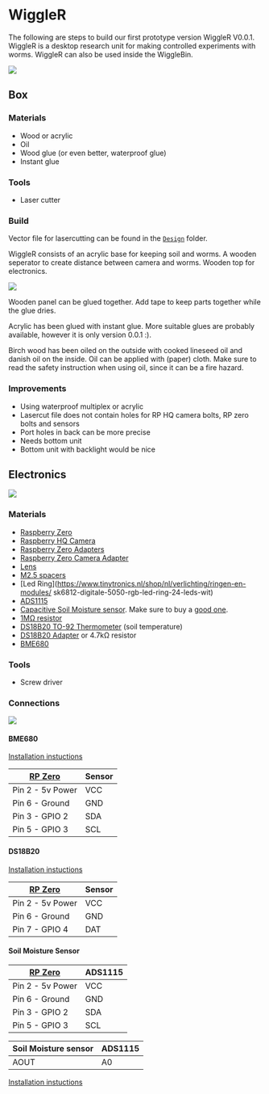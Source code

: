 # WiggleR

The following are steps to build our first prototype version WiggleR V0.0.1. WiggleR is a desktop research unit for making controlled experiments with worms. WiggleR can also be used inside the WiggleBin.

![](./Images/WiggleRUnit.jpeg)

## Box

### Materials
- Wood or acrylic
- Oil
- Wood glue (or even better, waterproof glue)
- Instant glue

### Tools
- Laser cutter

### Build

Vector file for lasercutting can be found in the [`Design`](./Design/) folder.

WiggleR consists of an acrylic base for keeping soil and worms. A wooden seperator to create distance between camera and worms. Wooden top for electronics.

![](./Images/WiggleRPieces.jpeg)

Wooden panel can be glued together. Add tape to keep parts together while the glue dries.

Acrylic has been glued with instant glue. More suitable glues are probably available, however it is only version 0.0.1 :).

Birch wood has been oiled on the outside with cooked lineseed oil and danish oil on the inside. Oil can be applied with (paper) cloth. Make sure to read the safety instruction when using oil, since it can be a fire hazard.

### Improvements

- Using waterproof multiplex or acrylic
- Lasercut file does not contain holes for RP HQ camera bolts, RP zero bolts and sensors
- Port holes in back can be more precise
- Needs bottom unit
- Bottom unit with backlight would be nice

## Electronics

![](./Images/WiggleRRaspberryAndRing.jpeg)

### Materials

- [Raspberry Zero](https://www.kiwi-electronics.com/nl/raspberry-pi-zero-wh-header-voorgesoldeerd-3328)
- [Raspberry HQ Camera](https://www.kiwi-electronics.com/nl/raspberry-pi-hq-camera-m12-mount-11243)
- [Raspberry Zero Adapters](https://www.kiwi-electronics.com/nl/raspberry-pi-zero-adapter-pack-2844)
- [Raspberry Zero Camera Adapter](https://www.kiwi-electronics.com/nl/raspberry-pi-zero-camera-adapter-2842)
- [Lens](https://www.kiwi-electronics.com/nl/m12-high-resolution-lens-12mp-113-fov-2-7mm-focal-length-11266)
- [M2.5 spacers](https://www.kiwi-electronics.com/nl/m2-5-schoeven-en-afstandshouders-set-zwart-nylon-380-stuks-10252?search=spacer&page=2)
- [Led Ring](https://www.tinytronics.nl/shop/nl/verlichting/ringen-en-modules/ sk6812-digitale-5050-rgb-led-ring-24-leds-wit)
- [ADS1115](https://www.tinytronics.nl/shop/nl/sensoren/stroom-spanning/ads1115-16-bit-adc-i2c-module-4-kanaals)
- [Capacitive Soil Moisture sensor](https://www.tinytronics.nl/shop/en/sensors/liquid/capacitive-soil-moisture-sensor-module-with-cable). Make sure to buy a [good one](https://www.youtube.com/watch?v=IGP38bz-K48).
- [1MΩ resistor](https://www.tinytronics.nl/shop/en/components/resistors/resistors/1m%CF%89-resistor)
- [DS18B20 TO-92 Thermometer](https://www.tinytronics.nl/shop/en/sensors/temperature/ds18b20-to-92-thermometer-temperature-sensor-with-cable-waterproof-high-temperature-1m) (soil temperature)
- [DS18B20 Adapter](https://www.tinytronics.nl/shop/en/sensors/temperature/ds18b20-adapter) or 4.7kΩ resistor
- [BME680](https://www.tinytronics.nl/shop/nl/sensoren/lucht/druk/bme680-sensor-module-met-level-converter-luchtdruk-luchtkwaliteit-luchtvochtigheid-temperatuur)

### Tools
- Screw driver

### Connections

![](./Images/WiggleRElectronics.jpeg)

#### BME680

[Installation instuctions](https://raspberry-valley.azurewebsites.net/BME680-Sensor/)

| [RP Zero]((https://pinout.xyz/pinout/io_pi_zero)) | Sensor
--- | --- | 
| Pin 2 - 5v Power | VCC
| Pin 6 - Ground | GND
| Pin 3 - GPIO 2 | SDA
| Pin 5 - GPIO 3 | SCL

#### DS18B20

[Installation instuctions](https://www.circuitbasics.com/raspberry-pi-ds18b20-temperature-sensor-tutorial/)

| [RP Zero]((https://pinout.xyz/pinout/io_pi_zero)) | Sensor
--- | --- | 
| Pin 2 - 5v Power | VCC
| Pin 6 - Ground | GND
| Pin 7 - GPIO 4 | DAT

#### Soil Moisture Sensor

| [RP Zero]((https://pinout.xyz/pinout/io_pi_zero)) | ADS1115
--- | --- | 
| Pin 2 - 5v Power | VCC
| Pin 6 - Ground | GND
| Pin 3 - GPIO 2 | SDA
| Pin 5 - GPIO 3 | SCL

| Soil Moisture sensor | ADS1115
--- | --- | 
| AOUT | A0

[Installation instuctions](https://learn.adafruit.com/adafruit-4-channel-adc-breakouts/python-circuitpython)